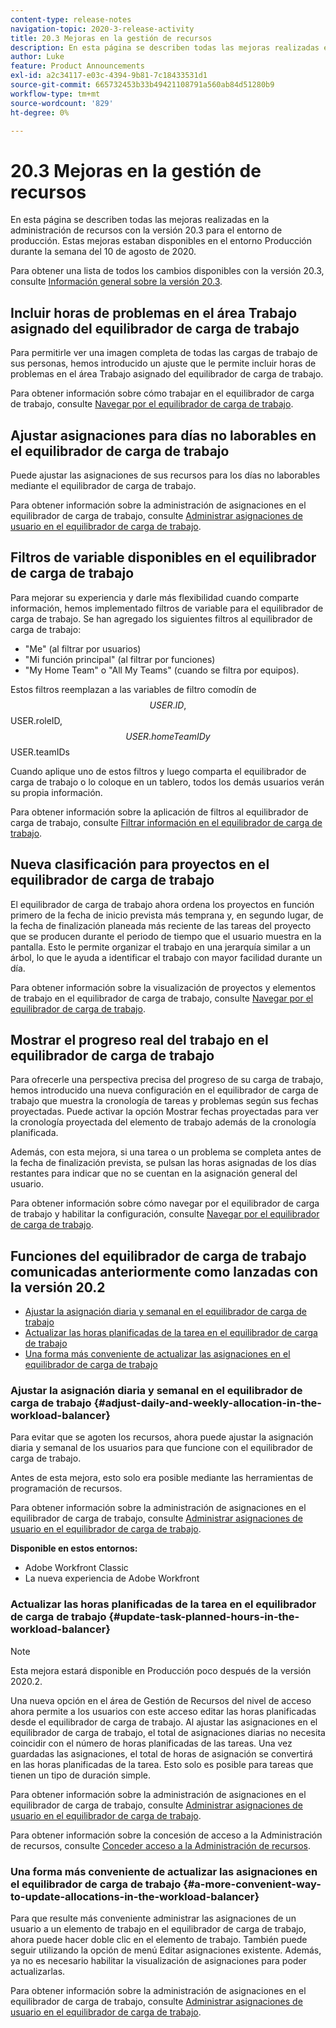 ```yaml
---
content-type: release-notes
navigation-topic: 2020-3-release-activity
title: 20.3 Mejoras en la gestión de recursos
description: En esta página se describen todas las mejoras realizadas en la administración de recursos con la versión 20.3 para el entorno de producción. Estas mejoras estaban disponibles en el entorno Producción durante la semana del 10 de agosto de 2020.
author: Luke
feature: Product Announcements
exl-id: a2c34117-e03c-4394-9b81-7c18433531d1
source-git-commit: 665732453b33b49421108791a560ab84d51280b9
workflow-type: tm+mt
source-wordcount: '829'
ht-degree: 0%

---
```


# 20.3 Mejoras en la gestión de recursos

En esta página se describen todas las mejoras realizadas en la administración de recursos con la versión 20.3 para el entorno de producción. Estas mejoras estaban disponibles en el entorno Producción durante la semana del 10 de agosto de 2020.

Para obtener una lista de todos los cambios disponibles con la versión 20.3, consulte [Información general sobre la versión 20.3](../../../product-announcements/product-releases/20.3-release-activity/20.3-release-overview.md).

## Incluir horas de problemas en el área Trabajo asignado del equilibrador de carga de trabajo

Para permitirle ver una imagen completa de todas las cargas de trabajo de sus personas, hemos introducido un ajuste que le permite incluir horas de problemas en el área Trabajo asignado del equilibrador de carga de trabajo.

Para obtener información sobre cómo trabajar en el equilibrador de carga de trabajo, consulte [Navegar por el equilibrador de carga de trabajo](../../../resource-mgmt/workload-balancer/navigate-the-workload-balancer.md).

## Ajustar asignaciones para días no laborables en el equilibrador de carga de trabajo

Puede ajustar las asignaciones de sus recursos para los días no laborables mediante el equilibrador de carga de trabajo.

Para obtener información sobre la administración de asignaciones en el equilibrador de carga de trabajo, consulte [Administrar asignaciones de usuario en el equilibrador de carga de trabajo](../../../resource-mgmt/workload-balancer/manage-user-allocations-workload-balancer.md).

## Filtros de variable disponibles en el equilibrador de carga de trabajo

Para mejorar su experiencia y darle más flexibilidad cuando comparte información, hemos implementado filtros de variable para el equilibrador de carga de trabajo. Se han agregado los siguientes filtros al equilibrador de carga de trabajo:

* &quot;Me&quot; (al filtrar por usuarios)
* &quot;Mi función principal&quot; (al filtrar por funciones)
* &quot;My Home Team&quot; o &quot;All My Teams&quot; (cuando se filtra por equipos).

Estos filtros reemplazan a las variables de filtro comodín de $$USER.ID, $$USER.roleID, $$USER.homeTeamID y $$USER.teamIDs

Cuando aplique uno de estos filtros y luego comparta el equilibrador de carga de trabajo o lo coloque en un tablero, todos los demás usuarios verán su propia información.

Para obtener información sobre la aplicación de filtros al equilibrador de carga de trabajo, consulte [Filtrar información en el equilibrador de carga de trabajo](../../../resource-mgmt/workload-balancer/filter-information-workload-balancer.md).

## Nueva clasificación para proyectos en el equilibrador de carga de trabajo

El equilibrador de carga de trabajo ahora ordena los proyectos en función primero de la fecha de inicio prevista más temprana y, en segundo lugar, de la fecha de finalización planeada más reciente de las tareas del proyecto que se producen durante el periodo de tiempo que el usuario muestra en la pantalla. Esto le permite organizar el trabajo en una jerarquía similar a un árbol, lo que le ayuda a identificar el trabajo con mayor facilidad durante un día.

Para obtener información sobre la visualización de proyectos y elementos de trabajo en el equilibrador de carga de trabajo, consulte [Navegar por el equilibrador de carga de trabajo](../../../resource-mgmt/workload-balancer/navigate-the-workload-balancer.md).

## Mostrar el progreso real del trabajo en el equilibrador de carga de trabajo

Para ofrecerle una perspectiva precisa del progreso de su carga de trabajo, hemos introducido una nueva configuración en el equilibrador de carga de trabajo que muestra la cronología de tareas y problemas según sus fechas proyectadas. Puede activar la opción Mostrar fechas proyectadas para ver la cronología proyectada del elemento de trabajo además de la cronología planificada.

Además, con esta mejora, si una tarea o un problema se completa antes de la fecha de finalización prevista, se pulsan las horas asignadas de los días restantes para indicar que no se cuentan en la asignación general del usuario.

Para obtener información sobre cómo navegar por el equilibrador de carga de trabajo y habilitar la configuración, consulte [Navegar por el equilibrador de carga de trabajo](../../../resource-mgmt/workload-balancer/navigate-the-workload-balancer.md).

## Funciones del equilibrador de carga de trabajo comunicadas anteriormente como lanzadas con la versión 20.2

* [Ajustar la asignación diaria y semanal en el equilibrador de carga de trabajo](#adjust-daily-and-weekly-allocation-in-the-workload-balancer)
* [Actualizar las horas planificadas de la tarea en el equilibrador de carga de trabajo](#update-task-planned-hours-in-the-workload-balancer)
* [Una forma más conveniente de actualizar las asignaciones en el equilibrador de carga de trabajo](#a-more-convenient-way-to-update-allocations-in-the-workload-balancer)

### Ajustar la asignación diaria y semanal en el equilibrador de carga de trabajo {#adjust-daily-and-weekly-allocation-in-the-workload-balancer}

Para evitar que se agoten los recursos, ahora puede ajustar la asignación diaria y semanal de los usuarios para que funcione con el equilibrador de carga de trabajo.

Antes de esta mejora, esto solo era posible mediante las herramientas de programación de recursos.

Para obtener información sobre la administración de asignaciones en el equilibrador de carga de trabajo, consulte [Administrar asignaciones de usuario en el equilibrador de carga de trabajo](../../../resource-mgmt/workload-balancer/manage-user-allocations-workload-balancer.md).

**Disponible en estos entornos:**

* Adobe Workfront Classic
* La nueva experiencia de Adobe Workfront

### Actualizar las horas planificadas de la tarea en el equilibrador de carga de trabajo {#update-task-planned-hours-in-the-workload-balancer}

>[!NOTE]
>
>Esta mejora estará disponible en Producción poco después de la versión 2020.2.

Una nueva opción en el área de Gestión de Recursos del nivel de acceso ahora permite a los usuarios con este acceso editar las horas planificadas desde el equilibrador de carga de trabajo. Al ajustar las asignaciones en el equilibrador de carga de trabajo, el total de asignaciones diarias no necesita coincidir con el número de horas planificadas de las tareas. Una vez guardadas las asignaciones, el total de horas de asignación se convertirá en las horas planificadas de la tarea. Esto solo es posible para tareas que tienen un tipo de duración simple.

Para obtener información sobre la administración de asignaciones en el equilibrador de carga de trabajo, consulte [Administrar asignaciones de usuario en el equilibrador de carga de trabajo](../../../resource-mgmt/workload-balancer/manage-user-allocations-workload-balancer.md).

Para obtener información sobre la concesión de acceso a la Administración de recursos, consulte [Conceder acceso a la Administración de recursos](../../../administration-and-setup/add-users/configure-and-grant-access/grant-access-resource-management.md).

### Una forma más conveniente de actualizar las asignaciones en el equilibrador de carga de trabajo {#a-more-convenient-way-to-update-allocations-in-the-workload-balancer}

Para que resulte más conveniente administrar las asignaciones de un usuario a un elemento de trabajo en el equilibrador de carga de trabajo, ahora puede hacer doble clic en el elemento de trabajo. También puede seguir utilizando la opción de menú Editar asignaciones existente. Además, ya no es necesario habilitar la visualización de asignaciones para poder actualizarlas.

Para obtener información sobre la administración de asignaciones en el equilibrador de carga de trabajo, consulte [Administrar asignaciones de usuario en el equilibrador de carga de trabajo](../../../resource-mgmt/workload-balancer/manage-user-allocations-workload-balancer.md).
